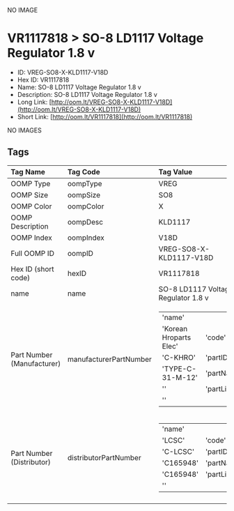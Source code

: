 


  
NO IMAGE  
# VR1117818 > SO-8 LD1117 Voltage Regulator 1.8 v

- ID: VREG-SO8-X-KLD1117-V18D
- Hex ID: VR1117818
- Name: SO-8 LD1117 Voltage Regulator 1.8 v
- Description: SO-8 LD1117 Voltage Regulator 1.8 v
- Long Link: [http://oom.lt/VREG-SO8-X-KLD1117-V18D](http://oom.lt/VREG-SO8-X-KLD1117-V18D)
- Short Link: [http://oom.lt/VR1117818](http://oom.lt/VR1117818)
  
NO IMAGES  
## Tags
  

|Tag Name|Tag Code|Tag Value|
| :--- | :--- | :--- |
|OOMP Type|oompType|VREG|
|OOMP Size|oompSize|SO8|
|OOMP Color|oompColor|X|
|OOMP Description|oompDesc|KLD1117|
|OOMP Index|oompIndex|V18D|
|Full OOMP ID|oompID|VREG-SO8-X-KLD1117-V18D|
|Hex ID (short code)|hexID|VR1117818|
|name|name|SO-8 LD1117 Voltage Regulator 1.8 v|
|Part Number (Manufacturer)|manufacturerPartNumber|<table><tr><td>'name'</td></tr><tr><td> 'Korean Hroparts Elec'</td><td> 'code'</td></tr><tr><td> 'C-KHRO'</td><td> 'partID'</td></tr><tr><td> 'TYPE-C-31-M-12'</td><td> 'partName'</td></tr><tr><td> ''</td><td> 'partLink'</td></tr><tr><td> ''</td></tr></table>|
|Part Number (Distributor)|distributorPartNumber|<table><tr><td>'name'</td></tr><tr><td> 'LCSC'</td><td> 'code'</td></tr><tr><td> 'C-LCSC'</td><td> 'partID'</td></tr><tr><td> 'C165948'</td><td> 'partName'</td></tr><tr><td> 'C165948'</td><td> 'partLink'</td></tr><tr><td> ''</td></tr></table>|
||||
